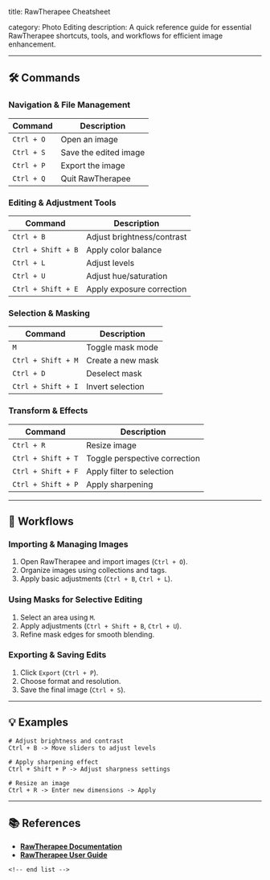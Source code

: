 title: RawTherapee Cheatsheet

category: Photo Editing
description: A quick reference guide for essential RawTherapee shortcuts, tools, and workflows for efficient image enhancement.

---

## 🛠️ Commands

### **Navigation & File Management**

| Command      | Description           |
| ------------ | --------------------- |
| `Ctrl + O` | Open an image         |
| `Ctrl + S` | Save the edited image |
| `Ctrl + P` | Export the image      |
| `Ctrl + Q` | Quit RawTherapee      |

### **Editing & Adjustment Tools**

| Command              | Description                |
| -------------------- | -------------------------- |
| `Ctrl + B`         | Adjust brightness/contrast |
| `Ctrl + Shift + B` | Apply color balance        |
| `Ctrl + L`         | Adjust levels              |
| `Ctrl + U`         | Adjust hue/saturation      |
| `Ctrl + Shift + E` | Apply exposure correction  |

### **Selection & Masking**

| Command              | Description       |
| -------------------- | ----------------- |
| `M`                | Toggle mask mode  |
| `Ctrl + Shift + M` | Create a new mask |
| `Ctrl + D`         | Deselect mask     |
| `Ctrl + Shift + I` | Invert selection  |

### **Transform & Effects**

| Command              | Description                   |
| -------------------- | ----------------------------- |
| `Ctrl + R`         | Resize image                  |
| `Ctrl + Shift + T` | Toggle perspective correction |
| `Ctrl + Shift + F` | Apply filter to selection     |
| `Ctrl + Shift + P` | Apply sharpening              |

---

## 🔄 Workflows

### **Importing & Managing Images**

1. Open RawTherapee and import images (`Ctrl + O`).
2. Organize images using collections and tags.
3. Apply basic adjustments (`Ctrl + B`, `Ctrl + L`).

### **Using Masks for Selective Editing**

1. Select an area using `M`.
2. Apply adjustments (`Ctrl + Shift + B`, `Ctrl + U`).
3. Refine mask edges for smooth blending.

### **Exporting & Saving Edits**

1. Click `Export` (`Ctrl + P`).
2. Choose format and resolution.
3. Save the final image (`Ctrl + S`).

---

## 💡 Examples

```rawtherapee
# Adjust brightness and contrast
Ctrl + B -> Move sliders to adjust levels

# Apply sharpening effect
Ctrl + Shift + P -> Adjust sharpness settings

# Resize an image
Ctrl + R -> Enter new dimensions -> Apply
```

---

## 📚 References

- **[RawTherapee Documentation](https://rawpedia.rawtherapee.com/Getting_Started)**
- **[RawTherapee User Guide](https://rawtherapee.com/2015/03/documentation/)**

```
<!-- end list -->
```
